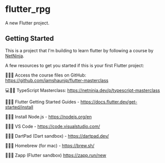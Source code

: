 # flutter_rpg

A new Flutter project.

## Getting Started

This is a project that I'm building to learn flutter by following a course by [NetNinja](https://netninja.dev/p/flutter-masterclass).

A few resources to get you started if this is your first Flutter project:

📂🥷🏼 Access the course files on GitHub: https://github.com/iamshaunjp/flutter-masterclass

💻🥷🏼 TypeScript Masterclass: https://netninja.dev/p/typescript-masterclass

🔗🥷🏼 Flutter Getting Started Guides - https://docs.flutter.dev/get-started/install

🔗🥷🏼 Install Node.js - https://nodejs.org/en

🔗🥷🏼 VS Code - https://code.visualstudio.com/

🔗🥷🏼 DartPad (Dart sandbox) - https://dartpad.dev/

🔗🥷🏼 Homebrew (for mac) - https://brew.sh/

🔗🥷🏼 Zapp (Flutter sandbox) https://zapp.run/new
